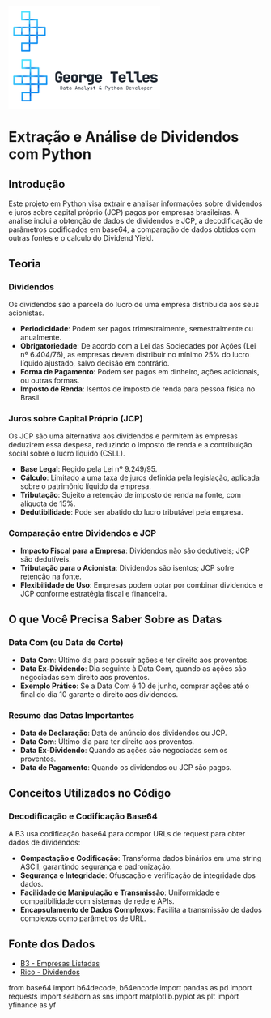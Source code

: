 <div>
  <img src="https://raw.githubusercontent.com/GeorgeTelles/georgetelles/f69531ec6b293b5148563588a764c010015d315e/logo_clara.png" alt="logo clara" width="300" style="display: inline-block; vertical-align: top; margin-right: 10px;">
  <img src="https://raw.githubusercontent.com/GeorgeTelles/georgetelles/f69531ec6b293b5148563588a764c010015d315e/logo_dark.png" alt="logo dark" width="300" style="display: inline-block; vertical-align: top;">
</div>

# Extração e Análise de Dividendos com Python

## Introdução

Este projeto em Python visa extrair e analisar informações sobre dividendos e juros sobre capital próprio (JCP) pagos por empresas brasileiras. A análise inclui a obtenção de dados de dividendos e JCP, a decodificação de parâmetros codificados em base64, a comparação de dados obtidos com outras fontes e o calculo do Dividend Yield.

## Teoria

### Dividendos

Os dividendos são a parcela do lucro de uma empresa distribuída aos seus acionistas. 

- **Periodicidade**: Podem ser pagos trimestralmente, semestralmente ou anualmente.
- **Obrigatoriedade**: De acordo com a Lei das Sociedades por Ações (Lei nº 6.404/76), as empresas devem distribuir no mínimo 25% do lucro líquido ajustado, salvo decisão em contrário.
- **Forma de Pagamento**: Podem ser pagos em dinheiro, ações adicionais, ou outras formas.
- **Imposto de Renda**: Isentos de imposto de renda para pessoa física no Brasil.

### Juros sobre Capital Próprio (JCP)

Os JCP são uma alternativa aos dividendos e permitem às empresas deduzirem essa despesa, reduzindo o imposto de renda e a contribuição social sobre o lucro líquido (CSLL).

- **Base Legal**: Regido pela Lei nº 9.249/95.
- **Cálculo**: Limitado a uma taxa de juros definida pela legislação, aplicada sobre o patrimônio líquido da empresa.
- **Tributação**: Sujeito a retenção de imposto de renda na fonte, com alíquota de 15%.
- **Dedutibilidade**: Pode ser abatido do lucro tributável pela empresa.

### Comparação entre Dividendos e JCP

- **Impacto Fiscal para a Empresa**: Dividendos não são dedutíveis; JCP são dedutíveis.
- **Tributação para o Acionista**: Dividendos são isentos; JCP sofre retenção na fonte.
- **Flexibilidade de Uso**: Empresas podem optar por combinar dividendos e JCP conforme estratégia fiscal e financeira.

## O que Você Precisa Saber Sobre as Datas

### Data Com (ou Data de Corte)

- **Data Com**: Último dia para possuir ações e ter direito aos proventos.
- **Data Ex-Dividendo**: Dia seguinte à Data Com, quando as ações são negociadas sem direito aos proventos.
- **Exemplo Prático**: Se a Data Com é 10 de junho, comprar ações até o final do dia 10 garante o direito aos dividendos.

### Resumo das Datas Importantes

- **Data de Declaração**: Data de anúncio dos dividendos ou JCP.
- **Data Com**: Último dia para ter direito aos proventos.
- **Data Ex-Dividendo**: Quando as ações são negociadas sem os proventos.
- **Data de Pagamento**: Quando os dividendos ou JCP são pagos.

## Conceitos Utilizados no Código

### Decodificação e Codificação Base64

A B3 usa codificação base64 para compor URLs de request para obter dados de dividendos:

- **Compactação e Codificação**: Transforma dados binários em uma string ASCII, garantindo segurança e padronização.
- **Segurança e Integridade**: Ofuscação e verificação de integridade dos dados.
- **Facilidade de Manipulação e Transmissão**: Uniformidade e compatibilidade com sistemas de rede e APIs.
- **Encapsulamento de Dados Complexos**: Facilita a transmissão de dados complexos como parâmetros de URL.

## Fonte dos Dados

- [B3 - Empresas Listadas](https://www.b3.com.br/pt_br/produtos-e-servicos/negociacao/renda-variavel/empresas-listadas.htm)
- [Rico - Dividendos](https://riconnect.rico.com.vc/blog/dividendos/)

from base64 import b64decode, b64encode
import pandas as pd
import requests
import seaborn as sns
import matplotlib.pyplot as plt
import yfinance as yf
